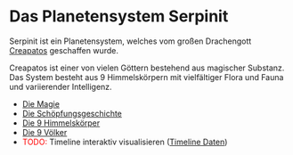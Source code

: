 # Das Planetensystem Serpinit

Serpinit ist ein Planetensystem, welches vom großen Drachengott [Creapatos](/content/Allgemein/Schoepfungsgeschichte.md#creapatos) geschaffen wurde.

Creapatos ist einer von vielen Göttern bestehend aus magischer Substanz.
Das System besteht aus 9 Himmelskörpern mit vielfältiger Flora und Fauna und variierender Intelligenz.

- [Die Magie](/content/Allgemein/Magie/index.md)
- [Die Schöpfungsgeschichte](/content/Allgemein/Schoepfungsgeschichte.md)
- [Die 9 Himmelskörper](/content/Himmelskoerper/index.md)
- [Die 9 Völker](/content/Voelker/index.md)
- <span style="color: red;">TODO: </span> Timeline interaktiv visualisieren ([Timeline Daten](../timeline/Geschichte.timeline))